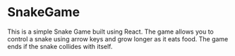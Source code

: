 # SnakeGame
This is a simple Snake Game built using React. The game allows you to control a snake using arrow keys and grow longer as it eats food. The game ends if the snake collides with itself.
